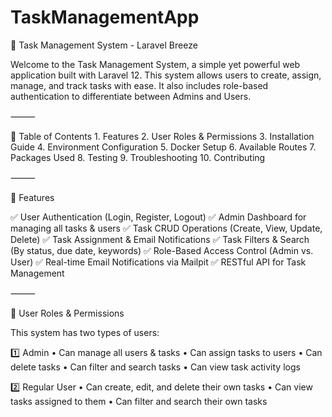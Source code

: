 # TaskManagementApp

📌 Task Management System - Laravel Breeze

Welcome to the Task Management System, a simple yet powerful web application built with Laravel 12.
This system allows users to create, assign, manage, and track tasks with ease. 
It also includes role-based authentication to differentiate between Admins and Users.

⸻

📖 Table of Contents
	1.	Features
	2.	User Roles & Permissions
	3.	Installation Guide
	4.	Environment Configuration
	5.	Docker Setup
	6.	Available Routes
	7.	Packages Used
	8.	Testing
	9.	Troubleshooting
	10.	Contributing

⸻

🎯 Features

✅ User Authentication (Login, Register, Logout)
✅ Admin Dashboard for managing all tasks & users
✅ Task CRUD Operations (Create, View, Update, Delete)
✅ Task Assignment & Email Notifications
✅ Task Filters & Search (By status, due date, keywords)
✅ Role-Based Access Control (Admin vs. User)
✅ Real-time Email Notifications via Mailpit
✅ RESTful API for Task Management

⸻

👥 User Roles & Permissions

This system has two types of users:

1️⃣ Admin
	•	Can manage all users & tasks
	•	Can assign tasks to users
	•	Can delete tasks
	•	Can filter and search tasks
	•	Can view task activity logs

2️⃣ Regular User
	•	Can create, edit, and delete their own tasks
	•	Can view tasks assigned to them
	•	Can filter and search their own tasks
